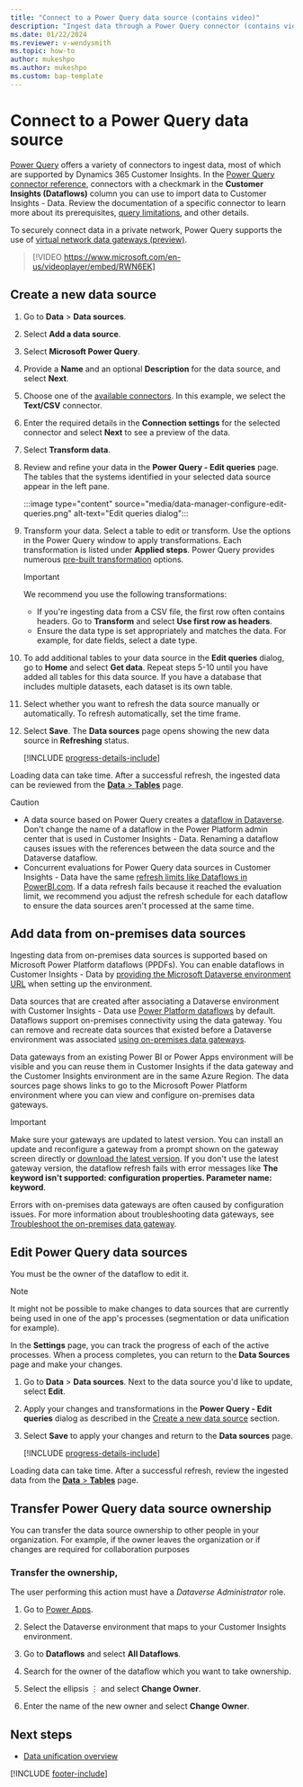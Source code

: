 ```yaml
---
title: "Connect to a Power Query data source (contains video)"
description: "Ingest data through a Power Query connector (contains video)."
ms.date: 01/22/2024
ms.reviewer: v-wendysmith
ms.topic: how-to
author: mukeshpo
ms.author: mukeshpo
ms.custom: bap-template
---
```


# Connect to a Power Query data source

[Power Query](/power-query/power-query-what-is-power-query) offers a variety of connectors to ingest data, most of which are supported by Dynamics 365 Customer Insights. In the [Power Query connector reference](/power-query/connectors/), connectors with a checkmark in the **Customer Insights (Dataflows)** column you can use to import data to Customer Insights - Data. Review the documentation of a specific connector to learn more about its prerequisites, [query limitations](/power-query/power-query-online-limits), and other details.

To securely connect data in a private network, Power Query supports the use of [virtual network data gateways (preview)](/data-integration/vnet/data-gateway-power-platform-dataflows).

> [!VIDEO https://www.microsoft.com/en-us/videoplayer/embed/RWN6EK]

## Create a new data source

1. Go to **Data** > **Data sources**.

1. Select **Add a data source**.

1. Select **Microsoft Power Query**.

1. Provide a **Name** and an optional **Description** for the data source, and select **Next**.

1. Choose one of the [available connectors](/power-query/connectors/). In this example, we select the **Text/CSV** connector.

1. Enter the required details in the **Connection settings** for the selected connector and select **Next** to see a preview of the data.

1. Select **Transform data**.

1. Review and refine your data in the **Power Query - Edit queries** page. The tables that the systems identified in your selected data source appear in the left pane.

   :::image type="content" source="media/data-manager-configure-edit-queries.png" alt-text="Edit queries dialog":::

1. Transform your data. Select a table to edit or transform. Use the options in the Power Query window to apply transformations. Each transformation is listed under **Applied steps**. Power Query provides numerous [pre-built transformation](/power-query/power-query-what-is-power-query#transformations) options.

   > [!IMPORTANT]
   > We recommend you use the following transformations:
   >
   > - If you're ingesting data from a CSV file, the first row often contains headers. Go to **Transform** and select **Use first row as headers**.
   > - Ensure the data type is set appropriately and matches the data. For example, for date fields, select a date type.

1. To add additional tables to your data source in the **Edit queries** dialog, go to **Home** and select **Get data**. Repeat steps 5-10 until you have added all tables for this data source. If you have a database that includes multiple datasets, each dataset is its own table.

1. Select whether you want to refresh the data source manually or automatically. To refresh automatically, set the time frame. 

1. Select **Save**. The **Data sources** page opens showing the new data source in **Refreshing** status.

   [!INCLUDE [progress-details-include](includes/progress-details-pane.md)]

Loading data can take time. After a successful refresh, the ingested data can be reviewed from the [**Data** > **Tables**](tables.md) page.

> [!CAUTION]
>
> - A data source based on Power Query creates a [dataflow in Dataverse](/power-query/dataflows/overview-dataflows-across-power-platform-dynamics-365). Don't change the name of a dataflow in the Power Platform admin center that is used in Customer Insights - Data. Renaming a dataflow causes issues with the references between the data source and the Dataverse dataflow.
> - Concurrent evaluations for Power Query data sources in Customer Insights - Data have the same [refresh limits like Dataflows in PowerBI.com](/power-query/power-query-online-limits#refresh-limits). If a data refresh fails because it reached the evaluation limit, we recommend you adjust the refresh schedule for each dataflow to ensure the data sources aren't processed at the same time.

## Add data from on-premises data sources

Ingesting data from on-premises data sources is supported based on Microsoft Power Platform dataflows (PPDFs). You can enable dataflows in Customer Insights - Data by [providing the Microsoft Dataverse environment URL](create-environment.md) when setting up the environment.

Data sources that are created after associating a Dataverse environment with Customer Insights - Data use [Power Platform dataflows](/power-query/dataflows/overview-dataflows-across-power-platform-dynamics-365) by default. Dataflows support on-premises connectivity using the data gateway. You can remove and recreate data sources that existed before a Dataverse environment was associated [using on-premises data gateways](/data-integration/gateway/service-gateway-app).

Data gateways from an existing Power BI or Power Apps environment will be visible and you can reuse them in Customer Insights if the data gateway and the Customer Insights environment are in the same Azure Region. The data sources page shows links to go to the Microsoft Power Platform environment where you can view and configure on-premises data gateways.

> [!IMPORTANT]
> Make sure your gateways are updated to latest version. You can install an update and reconfigure a gateway from a prompt shown on the gateway screen directly or [download the latest version](https://powerapps.microsoft.com/downloads/). If you don't use the latest gateway version, the dataflow refresh fails with error messages like **The keyword isn't supported: configuration properties. Parameter name: keyword**.
>
> Errors with on-premises data gateways are often caused by configuration issues. For more information about troubleshooting data gateways, see [Troubleshoot the on-premises data gateway](/data-integration/gateway/service-gateway-tshoot).

## Edit Power Query data sources

You must be the owner of the dataflow to edit it.

> [!NOTE]
> It might not be possible to make changes to data sources that are currently being used in one of the app's processes (segmentation or data unification for example).
>
> In the **Settings** page, you can track the progress of each of the active processes. When a process completes, you can return to the **Data Sources** page and make your changes.

1. Go to **Data** > **Data sources**. Next to the data source you'd like to update, select **Edit**.

1. Apply your changes and transformations in the **Power Query - Edit queries** dialog as described in the [Create a new data source](#create-a-new-data-source) section.

1. Select **Save** to apply your changes and return to the **Data sources** page.

   [!INCLUDE [progress-details-include](includes/progress-details-pane.md)]

Loading data can take time. After a successful refresh, review the ingested data from the [**Data** > **Tables**](tables.md) page.

## Transfer Power Query data source ownership

You can transfer the data source ownership to other people in your organization. For example, if the owner leaves the organization or if changes are required for collaboration purposes 

### Transfer the ownership,

The user performing this action must have a *Dataverse Administrator* role.

1. Go to [Power Apps](https://make.powerapps.com).

1. Select the Dataverse environment that maps to your Customer Insights environment.

1. Go to **Dataflows** and select **All Dataflows**.

1. Search for the owner of the dataflow which you want to take ownership.

1. Select the ellipsis &vellip; and select **Change Owner**.

1. Enter the name of the new owner and select **Change Owner**.

## Next steps

- [Data unification overview](data-unification.md)

[!INCLUDE [footer-include](includes/footer-banner.md)]

